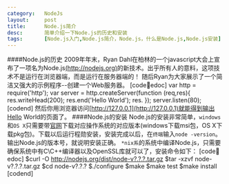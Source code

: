 ```yaml
---
category:   NodeJs
layout:     post
title:      Node.js简介
desc:       简单介绍一下Node.js的历史和安装
tags:       [Node.js入门,Node.js简介，Node.js，什么是Node.js,Node.js安装]
---
```

####Node.js的历史
2009年年末，Ryan Dahl在柏林的一个javascript大会上宣布了一项名为Node.js[(http://nodejs.org)](http://nodejs.org)的新技术。出乎所有人的意料，这项技术不是运行在浏览器端，而是运行在服务器端的！
  随后Ryan为大家展示了一个简洁又强大的示例程序--创建一个Web服务器。
[code:shell:edoc]
var http = require('http');
var server = http.createServer(function (req,res){
	res.writeHead(200);
	res.end('Hello World');
	res.
});
server.listen(80);
[codend]
然后你用浏览器访问[http://127.0.0.1](http://127.0.0.1)就能得到输出Hello World的页面了。
####Node.js的安装
Node.js的安装非常简单，`windows`和`OS X`只需要带[官网](http://nodejs.org)下载对应操作系统的对应版本\(windows下载msi包，OS X下载pkg包\)。下载以后运行程勋安装，安装完成以后，在`终端`输入`node -version`。输出Node.js的版本号，就说明安装正确。
`*nix系`的系统中编译Node.js，只需要确保系统中有C\C++编译器以及OpenSSL库就可以了，安装命令如下：
[code:shell:edoc]
$curl -O http://nodejs.org/dist/node-v?.?.?.tar.gz
$tar -xzvf node-v?.?.?.tar.gz
$cd node-v?.?.?
$./configure
$make
$make test
$make install
[codend]